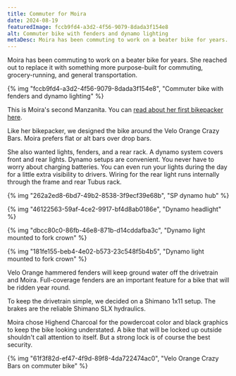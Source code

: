 ```yaml
---
title: Commuter for Moira
date: 2024-08-19
featuredImage: fccb9fd4-a3d2-4f56-9079-8dada3f154e8
alt: Commuter bike with fenders and dynamo lighting
metaDesc: Moira has been commuting to work on a beater bike for years. She reached out to replace it with something more purpose-built for commuting, grocery-running, and general transportation.
---
```


Moira has been commuting to work on a beater bike for years. She reached out to replace it with something more purpose-built for commuting, grocery-running, and general transportation.

{% img "fccb9fd4-a3d2-4f56-9079-8dada3f154e8", "Commuter bike with fenders and dynamo lighting" %}

This is Moira's second Manzanita. You can [read about her first bikepacker here](https://manzanitacycles.com/blog/bikepacking-bike-moira/).

Like her bikepacker, we designed the bike around the Velo Orange Crazy Bars. Moira prefers flat or alt bars over drop bars. 

She also wanted lights, fenders, and a rear rack. A dynamo system covers front and rear lights. Dynamo setups are convenient. You never have to worry about charging batteries. You can even run your lights during the day for a little extra visibility to drivers. Wiring for the rear light runs internally through the frame and rear Tubus rack.

{% img "262a2ed8-6bd7-49b2-8538-3f9ecf39e68b", "SP dynamo hub" %}

{% img "46122563-59af-4ce2-9917-bf4d8ab0186e", "Dynamo headlight" %}

{% img "dbcc80c0-86fb-46e8-871b-d14cddafba3c", "Dynamo light mounted to fork crown" %}

{% img "181fe155-beb4-4e02-b573-23c548f5b4b5", "Dynamo light mounted to fork crown" %}

Velo Orange hammered fenders will keep ground water off the drivetrain and Moira. Full-coverage fenders are an important feature for a bike that will be ridden year round.

To keep the drivetrain simple, we decided on a Shimano 1x11 setup. The brakes are the reliable Shimano SLX hydraulics.

Moira chose Highend Charcoal for the powdercoat color and black graphics to keep the bike looking understated. A bike that will be locked up outside shouldn't call attention to itself. But a strong lock is of course the best security.

{% img "61f3f82d-ef47-4f9d-89f8-4da722474ac0", "Velo Orange Crazy Bars on commuter bike" %}